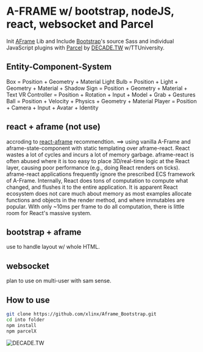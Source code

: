 # A-FRAME w/ bootstrap, nodeJS, react, websocket and Parcel

Init [AFrame](https://aframe.io) Lib and Include [Bootstrap](https://getbootstrap.com)'s source Sass and individual JavaScript plugins with [Parcel](https://parceljs.org) by [DECADE.TW](https://decade.tw) w/TTUniversity.



## Entity-Component-System
Box = Position + Geometry + Material
Light Bulb = Position + Light + Geometry + Material + Shadow
Sign = Position + Geometry + Material + Text
VR Controller = Position + Rotation + Input + Model + Grab + Gestures
Ball = Position + Velocity + Physics + Geometry + Material
Player = Position + Camera + Input + Avatar + Identity

## react + aframe (not use)
accroding to [react-aframe](https://github.com/supermedium/aframe-react)
recommendtion. ==> using vanilla A-Frame and aframe-state-component with static templating over aframe-react. React wastes a lot of cycles and incurs a lot of memory garbage. aframe-react is often abused where it is too easy to place 3D/real-time logic at the React layer, causing poor performance (e.g., doing React renders on ticks). aframe-react applications frequently ignore the prescribed ECS framework of A-Frame. Internally, React does tons of computation to compute what changed, and flushes it to the entire application. It is apparent React ecosystem does not care much about memory as most examples allocate functions and objects in the render method, and where immutables are popular. With only ~10ms per frame to do all computation, there is little room for React's massive system.

## bootstrap + aframe
use to handle layout w/ whole HTML.

## websocket
plan to use on multi-user with sam sense.

## How to use

```sh
git clone https://github.com/xlinx/Aframe_Bootstrap.git
cd into folder
npm install
npm parcelX

```
![DECADE.TW](https://decade.tw/wp-content/uploads/2021/09/DECADE_new.png)
